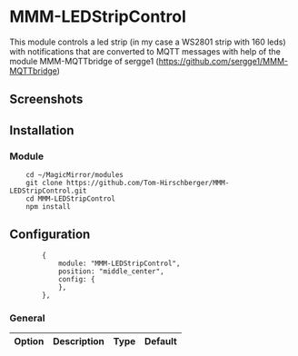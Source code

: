 # MMM-LEDStripControl ##
This module controls a led strip (in my case a WS2801 strip with 160 leds) with notifications that are converted to MQTT messages with help of the module MMM-MQTTbridge of sergge1 (https://github.com/sergge1/MMM-MQTTbridge)

## Screenshots ##

## Installation ##
### Module ###
```
    cd ~/MagicMirror/modules
    git clone https://github.com/Tom-Hirschberger/MMM-LEDStripControl.git
    cd MMM-LEDStripControl
    npm install
```

## Configuration ##

```json5
        {
            module: "MMM-LEDStripControl",
            position: "middle_center",
            config: {
            },
        },
```

### General ###
| Option  | Description | Type | Default |
| ------- | --- | --- | --- |

